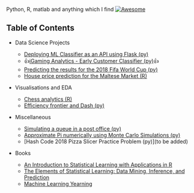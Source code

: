 Python, R, matlab and anything which I find [![Awesome](https://cdn.rawgit.com/sindresorhus/awesome/d7305f38d29fed78fa85652e3a63e154dd8e8829/media/badge.svg)](https://github.com/sindresorhus/awesome)

## Table of Contents
- Data Science Projects
    - [Deploying ML Classifier as an API using Flask (py)](https://github.com/zerafachris/playGround/blob/master/published/deployingML/0_readme.ipynb)
    - :+1:[iGaming Analytics - Early Customer Classifier (py)](https://github.com/zerafachris/playGround/blob/master/published/iGamingAnalytics/0_readme.ipynb):+1:
    - [Predicting the results for the 2018 Fifa World Cup (py)](https://github.com/zerafachris/playGround/blob/master/published/WorldCup2018Predictions/00_intro.ipynb)
    - [House price prediction for the Maltese Market (R)](https://github.com/zerafachris/playGround/blob/master/published/maltaHousePricing/00_MaltaHousePrices.ipynb)

- Visualisations and EDA
    - [Chess analytics (R)](https://github.com/zerafachris/playGround/blob/master/published/chessAnalytics/ChessAnalytics.ipynb)
    - [Efficiency frontier and Dash (py)](https://github.com/zerafachris/playGround/blob/master/published/EFT/00_readme_eft.ipynb)  
- Miscellaneous  
    - [Simulating a queue in a post office (py)](https://github.com/zerafachris/playGround/blob/master/published/Queueing/Queueing.ipynb)
    - [Approximate Pi numerically using Monte Carlo Simulations (py)](https://github.com/zerafachris/playGround/blob/master/published/monteCarloSimPi/MonteCarloPi.ipynb)
    - [Hash Code 2018 Pizza Slicer Practice Problem (py)](to be added)

- Books
    - [An Introduction to Statistical Learning with Applications in R]()
    - [The Elements of Statistical Learning: Data Mining, Inference, and Prediction]()
    - [Machine Learning Yearning]()
  


